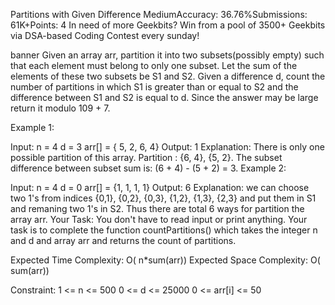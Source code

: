 Partitions with Given Difference
MediumAccuracy: 36.76%Submissions: 61K+Points: 4
In need of more Geekbits? Win from a pool of 3500+ Geekbits via DSA-based Coding Contest every sunday!

banner
Given an array arr, partition it into two subsets(possibly empty) such that each element must belong to only one subset. Let the sum of the elements of these two subsets be S1 and S2. 
Given a difference d, count the number of partitions in which S1 is greater than or equal to S2 and the difference between S1 and S2 is equal to d. Since the answer may be large return it modulo 109 + 7.

Example 1:

Input:
n = 4
d = 3
arr[] =  { 5, 2, 6, 4}
Output: 1
Explanation:
There is only one possible partition of this array. Partition : {6, 4}, {5, 2}. The subset difference between subset sum is: (6 + 4) - (5 + 2) = 3.
Example 2:

Input:
n = 4
d = 0 
arr[] = {1, 1, 1, 1} 
Output: 6 
Explanation:
we can choose two 1's from indices {0,1}, {0,2}, {0,3}, {1,2}, {1,3}, {2,3} and put them in S1 and remaning two 1's in S2.
Thus there are total 6 ways for partition the array arr. 
Your Task:
You don't have to read input or print anything. Your task is to complete the function countPartitions() which takes the integer n and d and array arr and returns the count of partitions.

Expected Time Complexity: O( n*sum(arr))
Expected Space Complexity: O( sum(arr))

Constraint:
1 <= n <= 500
0 <= d  <= 25000
0 <= arr[i] <= 50